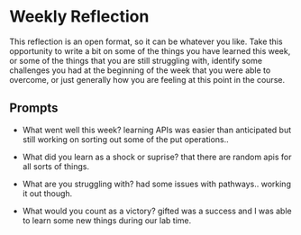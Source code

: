 # Weekly Reflection
This reflection is an open format, so it can be whatever you like. Take this opportunity to write a bit on some of the things you have learned this week, or some of the things that you are still struggling with, identify some challenges you had at the beginning of the week that you were able to overcome, or just generally how you are feeling at this point in the course.

## Prompts
- What went well this week?
learning APIs was easier than anticipated but still working on sorting out some of the put operations.. 

- What did you learn as a shock or suprise?
that there are random apis for all sorts of things. 

- What are you struggling with?
had some issues with pathways.. working it out though. 

- What would you count as a victory?
gifted was a success and I was able to learn some new things during our lab time. 